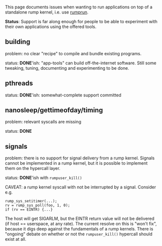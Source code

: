 This page documents issues when wanting to run applications on top of a standalone rump kernel, i.e. use [rumprun](http://repo.rumpkernel.org/rumprun).

__Status__: Support is far along enough for people to be able to
experiment with their own applications using the offered tools.

## building

problem: no clear "recipe" to compile and bundle existing programs.

status: __DONE__'ish: "app-tools" can build off-the-internet software.
Still some tweaking, tuning, documenting and experimenting to be done.

## pthreads

status: __DONE__'ish: somewhat-complete support committed

## nanosleep/gettimeofday/timing

problem: relevant syscalls are missing

status: __DONE__

## signals

problem: there is no support for signal delivery from a rump kernel.  Signals cannot be implemented in a rump kernel, but it is possible to implement them on the hypercall layer.

status: __DONE__'ish with `rumpuser_kill()`

CAVEAT: a rump kernel syscall with not be interrupted by a signal.  Consider e.g.

```
rump_sys_setitimer(...);
rv = rump_sys_poll(foo, 1, 0);
if (rv == EINTR) {...}
```

The host will get SIGARLM, but the EINTR return value will not be
delivered (if host == userspace, at any rate).  The current resolve
on this is "won't fix", because it digs deep against the fundamentals
of a rump kernels.  There is "ongoing" debate on whether or not the
`rumpuser_kill()` hypercall should exist at all.
